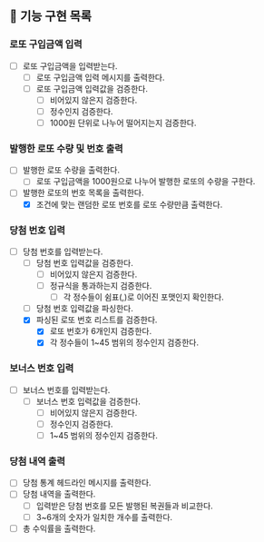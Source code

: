 ## 🚀 기능 구현 목록

### 로또 구입금액 입력

- [ ] 로또 구입금액을 입력받는다.
  - [ ] 로또 구입금액 입력 메시지를 출력한다.
  - [ ] 로또 구입금액 입력값을 검증한다.
    - [ ] 비어있지 않은지 검증한다.
    - [ ] 정수인지 검증한다.
    - [ ] 1000원 단위로 나누어 떨어지는지 검증한다.

### 발행한 로또 수량 및 번호 출력

- [ ] 발행한 로또 수량을 출력한다.
  - [ ] 로또 구입금액을 1000원으로 나누어 발행한 로또의 수량을 구한다.

- [ ] 발행한 로또의 번호 목록을 출력한다.
  - [x] 조건에 맞는 랜덤한 로또 번호를 로또 수량만큼 출력한다.

### 당첨 번호 입력
 
- [ ] 당첨 번호를 입력받는다.
  - [ ] 당첨 번호 입력값을 검증한다.
    - [ ] 비어있지 않은지 검증한다.
    - [ ] 정규식을 통과하는지 검증한다.
      - [ ] 각 정수들이 쉼표(,)로 이어진 포맷인지 확인한다.
  - [ ] 당첨 번호 입력값을 파싱한다.
  - [x] 파싱된 로또 번호 리스트를 검증한다.
    - [x] 로또 번호가 6개인지 검증한다.
    - [x] 각 정수들이 1~45 범위의 정수인지 검증한다.

### 보너스 번호 입력

- [ ] 보너스 번호를 입력받는다.
  - [ ] 보너스 번호 입력값을 검증한다.
    - [ ] 비어있지 않은지 검증한다.
    - [ ] 정수인지 검증한다.
    - [ ] 1~45 범위의 정수인지 검증한다.

### 당첨 내역 출력

- [ ] 당첨 통계 헤드라인 메시지를 출력한다.
- [ ] 당첨 내역을 출력한다.
  - [ ] 입력받은 당첨 번호를 모든 발행된 복권들과 비교한다.
  - [ ] 3~6개의 숫자가 일치한 개수를 출력한다.
- [ ] 총 수익률을 출력한다.